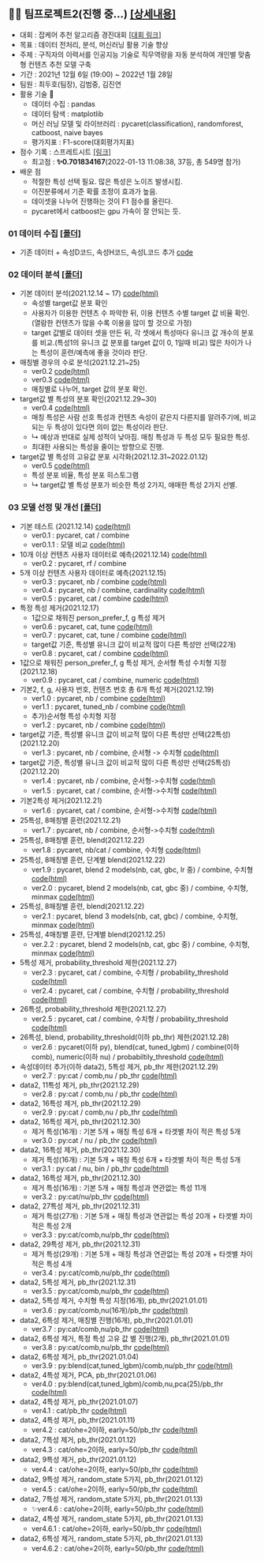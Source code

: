 ## 🤝🏼 팀프로젝트2(진행 중...) [[상세내용]](https://github.com/kbjung/Dacon/tree/main/TP2(잡케어))
+ 대회 : 잡케어 추천 알고리즘 경진대회 [[대회 링크]](https://dacon.io/competitions/official/235863/overview/description)
+ 목표 : 데이터 전처리, 분석, 머신러닝 활용 기술 향상
+ 주제 : 구직자의 이력서를 인공지능 기술로 직무역량을 자동 분석하여 개인별 맞춤형 컨텐츠 추천 모델 구축
+ 기간 : 2021년 12월 6일 (19:00) ~ 2022년 1월 28일
+ 팀원 : 최두호(팀장), 김범중, 김진연
+ 활용 기술 🔧
  - 데이터 수집 : pandas
  - 데이터 탐색 : matplotlib
  - 머신 러닝 모델 및 라이브러리 : pycaret(classification), randomforest, catboost, naive bayes
  - 평가지표 : F1-score(대회평가지표)
+ 점수 기록 : 스프레트시트 [[링크]](https://docs.google.com/spreadsheets/d/10Bz8g40J4Zkls3ohjEG3HL_vR_lth4rkqEX6XCwhgPM/edit#gid=0)
  - 최고점 : **✨0.701834167**(2022-01-13 11:08:38, 37등, 총 549명 참가)
+ 배운 점  
  - 적절한 특성 선택 필요. 많은 특성은 노이즈 발생시킴.
  - 이진분류에서 기준 확률 조정이 효과가 높음.
  - 데이셋을 나누어 진행하는 것이 F1 점수를 올린다.
  - pycaret에서 catboost는 gpu 가속이 잘 안되는 듯.

### 01 데이터 수집 [[폴더]](https://github.com/kbjung/Dacon/tree/main/TP2(%EC%9E%A1%EC%BC%80%EC%96%B4)/01_%EB%8D%B0%EC%9D%B4%ED%84%B0%EC%88%98%EC%A7%91)
+ 기존 데이터 + 속성D코드, 속성H코드, 속성L코드 추가 [code](https://github.com/kbjung/Dacon/blob/main/TP2(%EC%9E%A1%EC%BC%80%EC%96%B4)/01_%EB%8D%B0%EC%9D%B4%ED%84%B0%EC%88%98%EC%A7%91/01_01_%EB%8D%B0%EC%9D%B4%ED%84%B0%EC%88%98%EC%A7%91_ver0.1.ipynb)

### 02 데이터 분석 [[폴더]](https://github.com/kbjung/Dacon/tree/main/TP2(%EC%9E%A1%EC%BC%80%EC%96%B4)/02_%EB%8D%B0%EC%9D%B4%ED%84%B0%EB%B6%84%EC%84%9D)
+ 기본 데이터 분석(2021.12.14 ~ 17) [code(html)](https://kbjung.github.io/Dacon/TP2(잡케어)/02_데이터분석/02-01_분석ver0.1.html)
  - 속성별 target값 분포 확인
  - 사용자가 이용한 컨텐츠 수 파악한 뒤, 이용 컨텐츠 수별 target 값 비율 확인.(열람한 컨텐츠가 많을 수록 이용을 많이 할 것으로 가정)
  - target 값별로 데이터 셋을 만든 뒤, 각 셋에서 특성마다 유니크 값 개수의 분포를 비교.(특성1의 유니크 값 분포를 target 값이 0, 1일때 비교) 많은 차이가 나는 특성이 훈련/예측에 좋을 것이라 판단.
+ 매칭별 경우의 수로 분석(2021.12.21~25)
  - ver0.2 [code(html)](https://kbjung.github.io/Dacon/TP2(잡케어)/02_데이터분석/02-01_분석ver0.2.html)
  - ver0.3 [code(html)](https://kbjung.github.io/Dacon/TP2(잡케어)/02_데이터분석/02-01_분석ver0.3.html)
  - 매칭별로 나누어, target 값의 분포 확인.
+ target값 별 특성의 분포 확인(2021.12.29~30)
  - ver0.4 [code(html)](https://kbjung.github.io/Dacon/TP2(잡케어)/02_데이터분석/02-01_분석ver0.4.html)
  - 매칭 특성은 사람 선호 특성과 컨텐츠 속성이 같은지 다른지를 알려주기에, 비교되는 두 특성이 있다면 의미 없는 특성이라 판단.
  - ↳ 예상과 반대로 실제 성적이 낮아짐. 매칭 특성과 두 특성 모두 필요한 특성.
  - 최대한 사용되는 특성을 줄이는 방향으로 진행.
+ target값 별 특성의 고유값 분포 시각화(2021.12.31~2022.01.12)
  - ver0.5 [code(html)](https://kbjung.github.io/Dacon/TP2(잡케어)/02_데이터분석/02-01_분석ver0.5.html)
  - 특성 분포 비율, 특성 분포 히스토그램
  - ↳ target값 별 특성 분포가 비슷한 특성 2가지, 애매한 특성 2가지 선별.

### 03 모델 선정 및 개선 [[폴더]](https://github.com/kbjung/Dacon/tree/main/TP2(%EC%9E%A1%EC%BC%80%EC%96%B4)/03_%EB%AA%A8%EB%8D%B8%EC%84%A0%EC%A0%95%EB%B0%8F%EA%B0%9C%EC%84%A0)
+ 기본 테스트 (2021.12.14) [code(html)](https://kbjung.github.io/Dacon/TP2(잡케어)/03_모델선정및개선/03-02_pycaret_ver0.1.html)
  - ver0.1 : pycaret, cat / combine
  - ver0.1.1 : 모델 비교 [code(html)](https://kbjung.github.io/Dacon/TP2(잡케어)/03_모델선정및개선/03-02_pycaret_ver0.1.1.html)
+ 10개 이상 컨텐츠 사용자 데이터로 예측(2021.12.14) [code(html)](https://kbjung.github.io/Dacon/TP2(잡케어)/03_모델선정및개선/03-02_pycaret_ver0.2.html)
  - ver0.2 : pycaret, rf / combine
+ 5개 이상 컨텐츠 사용자 데이터로 예측(2021.12.15)
  - ver0.3 : pycaret, nb / combine [code(html)](https://kbjung.github.io/Dacon/TP2(잡케어)/03_모델선정및개선/03-02_pycaret_ver0.3.html)
  - ver0.4 : pycaret, nb / combine, cardinality [code(html)](https://kbjung.github.io/Dacon/TP2(잡케어)/03_모델선정및개선/03-02_pycaret_ver0.4.html)
  - ver0.5 : pycaret, cat / combine [code(html)](https://kbjung.github.io/Dacon/TP2(잡케어)/03_모델선정및개선/03-02_pycaret_ver0.5.html)
+ 특정 특성 제거(2021.12.17)
  - 1값으로 채워진 person_prefer_f, g 특성 제거
  - ver0.6 : pycaret, cat, tune [code(html)](https://kbjung.github.io/Dacon/TP2(잡케어)/03_모델선정및개선/03-02_pycaret_ver0.6.html)
  - ver0.7 : pycaret, cat, tune / combine [code(html)](https://kbjung.github.io/Dacon/TP2(잡케어)/03_모델선정및개선/03-02_pycaret_ver0.7.html)
  - target값 기준, 특성별 유니크 값이 비교적 많이 다른 특성만 선택(22개)
  - ver0.8 : pycaret, cat / combine [code(html)](https://kbjung.github.io/Dacon/TP2(잡케어)/03_모델선정및개선/03-02_pycaret_ver0.8.html)
+ 1값으로 채워진 person_prefer_f, g 특성 제거, 순서형 특성 수치형 지정(2021.12.18)
  - ver0.9 : pycaret, cat / combine, numeric [code(html)](https://kbjung.github.io/Dacon/TP2(잡케어)/03_모델선정및개선/03-02_pycaret_ver0.9.html)
+ 기본2, f, g, 사용자 번호, 컨텐츠 번호 총 6개 특성 제거(2021.12.19)
  - ver1.0 : pycaret, nb / combine [code(html)](https://kbjung.github.io/Dacon/TP2(잡케어)/03_모델선정및개선/03-02_pycaret_ver1.0.html)
  - ver1.1 : pycaret, tuned_nb / combine [code(html)](https://kbjung.github.io/Dacon/TP2(잡케어)/03_모델선정및개선/03-02_pycaret_ver1.1.html)
  - 추가)순서형 특성 수치형 지정
  - ver1.2 : pycaret, nb / combine [code(html)](https://kbjung.github.io/Dacon/TP2(잡케어)/03_모델선정및개선/03-02_pycaret_ver1.2.html)
+ target값 기준, 특성별 유니크 값이 비교적 많이 다른 특성만 선택(22특성)(2021.12.20)
  - ver1.3 : pycaret, nb / combine, 순서형 -> 수치형 [code(html)](https://kbjung.github.io/Dacon/TP2(잡케어)/03_모델선정및개선/03-02_pycaret_ver1.3.html)
+ target값 기준, 특성별 유니크 값이 비교적 많이 다른 특성만 선택(25특성)(2021.12.20)
  - ver1.4 : pycaret, nb / combine, 순서형->수치형 [code(html)](https://kbjung.github.io/Dacon/TP2(잡케어)/03_모델선정및개선/03-02_pycaret_ver1.4.html)
  - ver1.5 : pycaret, cat / combine, 순서형->수치형 [code(html)](https://kbjung.github.io/Dacon/TP2(잡케어)/03_모델선정및개선/03-02_pycaret_ver1.5.html)
+ 기본2특성 제거(2021.12.21)
  - ver1.6 : pycaret, cat / combine, 순서형->수치형 [code(html)](https://kbjung.github.io/Dacon/TP2(잡케어)/03_모델선정및개선/03-02_pycaret_ver1.6.html)
+ 25특성, 8매칭별 훈련(2021.12.21)
  - ver1.7 : pycaret, nb / combine, 순서형->수치형 [code(html)](https://kbjung.github.io/Dacon/TP2(잡케어)/03_모델선정및개선/03-02_pycaret_ver1.7.html)
+ 25특성, 8매칭별 훈련, blend(2021.12.22)
  - ver1.8 : pycaret, nb/cat / combine, 수치형 [code(html)](https://kbjung.github.io/Dacon/TP2(잡케어)/03_모델선정및개선/03-02_pycaret_ver1.8.html)
+ 25특성, 8매칭별 훈련, 단계별 blend(2021.12.22)
  - ver1.9 : pycaret, blend 2 models(nb, cat, gbc, lr 중) / combine, 수치형 [code(html)](https://kbjung.github.io/Dacon/TP2(잡케어)/03_모델선정및개선/03-02_pycaret_ver1.9.html)
  - ver2.0 : pycaret, blend 2 models(nb, cat, gbc 중) / combine, 수치형, minmax [code(html)](https://kbjung.github.io/Dacon/TP2(잡케어)/03_모델선정및개선/03-02_pycaret_ver2.0.html)
+ 25특성, 8매칭별 훈련, blend(2021.12.22)
  - ver2.1 : pycaret, blend 3 models(nb, cat, gbc) / combine, 수치형, minmax [code(html)](https://kbjung.github.io/Dacon/TP2(잡케어)/03_모델선정및개선/03-02_pycaret_ver2.1.html)
+ 25특성, 4매칭별 훈련, 단계별 blend(2021.12.25)
  - ver.2.2 : pycaret, blend 2 models(nb, cat, gbc 중) / combine, 수치형, minmax [code(html)](https://kbjung.github.io/Dacon/TP2(잡케어)/03_모델선정및개선/03-02_pycaret_ver2.2.html)
+ 5특성 제거, probability_threshold 제한(2021.12.27)
  - ver2.3 : pycaret, cat / combine, 수치형 / probability_threshold [code(html)](https://kbjung.github.io/Dacon/TP2(잡케어)/03_모델선정및개선/03-02_pycaret_ver2.3.html)
  - ver2.4 : pycaret, cat / combine, 수치형 / probability_threshold [code(html)](https://kbjung.github.io/Dacon/TP2(잡케어)/03_모델선정및개선/03-02_pycaret_ver2.4.html)
+ 26특성, probability_threshold 제한(2021.12.27)
  - ver2.5 : pycaret, cat / combine, 수치형 / probability_threshold [code(html)](https://kbjung.github.io/Dacon/TP2(잡케어)/03_모델선정및개선/03-02_pycaret_ver2.5.html)
+ 26특성, blend, probability_threshold(이하 pb_thr) 제한(2021.12.28)
  - ver2.6 : pycaret(이하 py), blend(cat, tuned_lgbm) / combine(이하 comb), numeric(이하 nu) / probabiltily_threshold [code(html)](https://kbjung.github.io/Dacon/TP2(잡케어)/03_모델선정및개선/03-02_pycaret_ver2.6.html)
+ 속성데이터 추가(이하 data2), 5특성 제거, pb_thr 제한(2021.12.29)
  - ver2.7 : py:cat / comb,nu / pb_thr [code(html)](https://kbjung.github.io/Dacon/TP2(잡케어)/03_모델선정및개선/03-02_pycaret_ver2.7.html)
+ data2, 11특성 제거, pb_thr(2021.12.29)
  - ver2.8 : py:cat / comb,nu / pb_thr [code(html)](https://kbjung.github.io/Dacon/TP2(잡케어)/03_모델선정및개선/03-02_pycaret_ver2.8.html)
+ data2, 16특성 제거, pb_thr(2021.12.29)
  - ver2.9 : py:cat / comb,nu / pb_thr [code(html)](https://kbjung.github.io/Dacon/TP2(잡케어)/03_모델선정및개선/03-02_pycaret_ver2.9.html)
+ data2, 16특성 제거, pb_thr(2021.12.30)
  - 제거 특성(16개) : 기본 5개 + 매칭 특성 6개 + 타겟별 차이 적은 특성 5개
  - ver3.0 : py:cat / nu / pb_thr [code(html)](https://kbjung.github.io/Dacon/TP2(잡케어)/03_모델선정및개선/03-02_pycaret_ver3.0.html)
+ data2, 16특성 제거, pb_thr(2021.12.30)
  - 제거 특성(16개) : 기본 5개 + 매칭 특성 6개 + 타겟별 차이 적은 특성 5개
  - ver3.1 : py:cat / nu, bin / pb_thr [code(html)](https://kbjung.github.io/Dacon/TP2(잡케어)/03_모델선정및개선/03-02_pycaret_ver3.1.html)
+ data2, 16특성 제거, pb_thr(2021.12.30)
  - 제거 특성(16개) : 기본 5개 + 매칭 특성과 연관없는 특성 11개
  - ver3.2 : py:cat/nu/pb_thr [code(html)](https://kbjung.github.io/Dacon/TP2(잡케어)/03_모델선정및개선/03-02_pycaret_ver3.2.html)
+ data2, 27특성 제거, pb_thr(2021.12.31)
  - 제거 특성(27개) : 기본 5개 + 매칭 특성과 연관없는 특성 20개 + 타겟별 차이 적은 특성 2개
  - ver3.3 : py:cat/comb,nu/pb_thr [code(html)](https://kbjung.github.io/Dacon/TP2(잡케어)/03_모델선정및개선/03-02_pycaret_ver3.3.html)
+ data2, 29특성 제거, pb_thr(2021.12.31)
  - 제거 특성(29개) : 기본 5개 + 매칭 특성과 연관없는 특성 20개 + 타겟별 차이 적은 특성 4개
  - ver3.4 : py:cat/comb,nu/pb_thr [code(html)](https://kbjung.github.io/Dacon/TP2(잡케어)/03_모델선정및개선/03-02_pycaret_ver3.4.html)
+ data2, 5특성 제거, pb_thr(2021.12.31)
  - ver3.5 : py:cat/comb,nu/pb_thr [code(html)](https://kbjung.github.io/Dacon/TP2(잡케어)/03_모델선정및개선/03-02_pycaret_ver3.5.html)
+ data2, 5특성 제거, 수치형 특성 지정(16개), pb_thr(2021.01.01)
  - ver3.6 : py:cat/comb,nu(16개)/pb_thr [code(html)](https://kbjung.github.io/Dacon/TP2(잡케어)/03_모델선정및개선/03-02_pycaret_ver3.6.html)
+ data2, 6특성 제거, 매칭별 진행(16개), pb_thr(2021.01.01)
  - ver3.7 : py:cat/comb,nu/pb_thr [code(html)](https://kbjung.github.io/Dacon/TP2(잡케어)/03_모델선정및개선/03-02_pycaret_ver3.7.html)
+ data2, 6특성 제거, 특정 특성 고유 값 별 진행(2개), pb_thr(2021.01.01)
  - ver3.8 : py:cat/comb,nu/pb_thr [code(html)](https://kbjung.github.io/Dacon/TP2(잡케어)/03_모델선정및개선/03-02_pycaret_ver3.8.html)
+ data2, 6특성 제거, pb_thr(2021.01.04)
  - ver3.9 : py:blend(cat,tuned_lgbm)/comb,nu/pb_thr [code(html)](https://kbjung.github.io/Dacon/TP2(잡케어)/03_모델선정및개선/03-02_pycaret_ver3.9.html)
+ data2, 4특성 제거, PCA, pb_thr(2021.01.06)
  - ver4.0 : py:blend(cat,tuned_lgbm)/comb,nu,pca(25)/pb_thr [code(html)](https://kbjung.github.io/Dacon/TP2(잡케어)/03_모델선정및개선/03-02_pycaret_ver4.0.html)
+ data2, 4특성 제거, pb_thr(2021.01.07)
  - ver4.1 : cat/pb_thr [code(html)](https://kbjung.github.io/Dacon/TP2(잡케어)/03_모델선정및개선/03-02_pycaret_ver4.1.html)
+ data2, 4특성 제거, pb_thr(2021.01.11)
  - ver4.2 : cat/ohe=2이하, early=50/pb_thr [code(html)](https://kbjung.github.io/Dacon/TP2(잡케어)/03_모델선정및개선/03-02_pycaret_ver4.2.html)
+ data2, 7특성 제거, pb_thr(2021.01.12)
  - ver4.3 : cat/ohe=2이하, early=50/pb_thr [code(html)](https://kbjung.github.io/Dacon/TP2(잡케어)/03_모델선정및개선/03-02_pycaret_ver4.3.html)
+ data2, 9특성 제거, pb_thr(2021.01.12)
  - ver4.4 : cat/ohe=2이하, early=50/pb_thr [code(html)](https://kbjung.github.io/Dacon/TP2(잡케어)/03_모델선정및개선/03-02_pycaret_ver4.4.html)
+ data2, 9특성 제거, random_state 5가지, pb_thr(2021.01.12)
  - ver4.5 : cat/ohe=2이하, early=50/pb_thr [code(html)](https://kbjung.github.io/Dacon/TP2(잡케어)/03_모델선정및개선/03-02_pycaret_ver4.5.html)
+ data2, 7특성 제거, random_state 5가지, pb_thr(2021.01.13)
  - ✨ver4.6 : cat/ohe=2이하, early=50/pb_thr [code(html)](https://kbjung.github.io/Dacon/TP2(잡케어)/03_모델선정및개선/03-02_pycaret_ver4.6.html)
+ data2, 4특성 제거, random_state 5가지, pb_thr(2021.01.13)
  - ver4.6.1 : cat/ohe=2이하, early=50/pb_thr [code(html)](https://kbjung.github.io/Dacon/TP2(잡케어)/03_모델선정및개선/03-02_pycaret_ver4.6.1.html)
+ data2, 6특성 제거, random_state 5가지, pb_thr(2021.01.13)
  - ver4.6.2 : cat/ohe=2이하, early=50/pb_thr [code(html)](https://kbjung.github.io/Dacon/TP2(잡케어)/03_모델선정및개선/03-02_pycaret_ver4.6.2.html)
